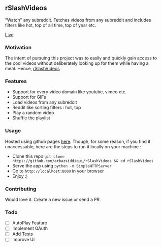 ## rSlashVideos

"Watch" any subreddit. Fetches videos from any subreddit and includes filters like hot, top of all time, top of year etc.

[Live](http://arbazsiddiqui.me/rSlashVideos/)

### Motivation
The intent of pursuing this project was to easily and quickly gain access to the cool videos without deliberately looking up for them while having a meal. Hence, [rSlashVideos](http://arbazsiddiqui.me/rSlashVideos/)

### Features
* Support for every video domain like youtube, vimeo etc.
* Support for GIFs
* Load videos from any subreddit
* Reddit like sorting filters : hot, top
* Play a random video
* Shuffle the playlist

### Usage

Hosted using github pages [here](http://arbazsiddiqui.me/rSlashVideos/).
Though, for some reason, if you find it unaccessable, here are the steps to run it locally on your machine :

* Clone this repo ```git clone https://github.com/arbazsiddiqui/rSlashVideos && cd rSlashVideos```
* Serve the app using ```python -m SimpleHTTPServer```
* Go to ```http://localhost:8000``` in your browser
* Enjoy :)

### Contributing
Would love it. Create a new issue or send a PR.

### Todo
- [ ] AutoPlay Feature
- [ ] Implement OAuth
- [ ] Add Tests
- [ ] Improve UI

